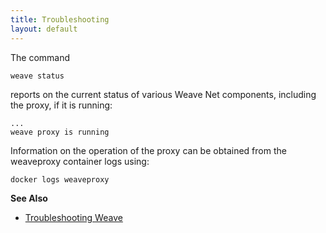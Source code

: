 ```yaml
---
title: Troubleshooting
layout: default
---
```


The command

    weave status

reports on the current status of various Weave Net components, including
the proxy, if it is running:

````
...
weave proxy is running
````

Information on the operation of the proxy can be obtained from the
weaveproxy container logs using:

    docker logs weaveproxy

**See Also**

 * [Troubleshooting Weave](/site/troubleshooting.md)